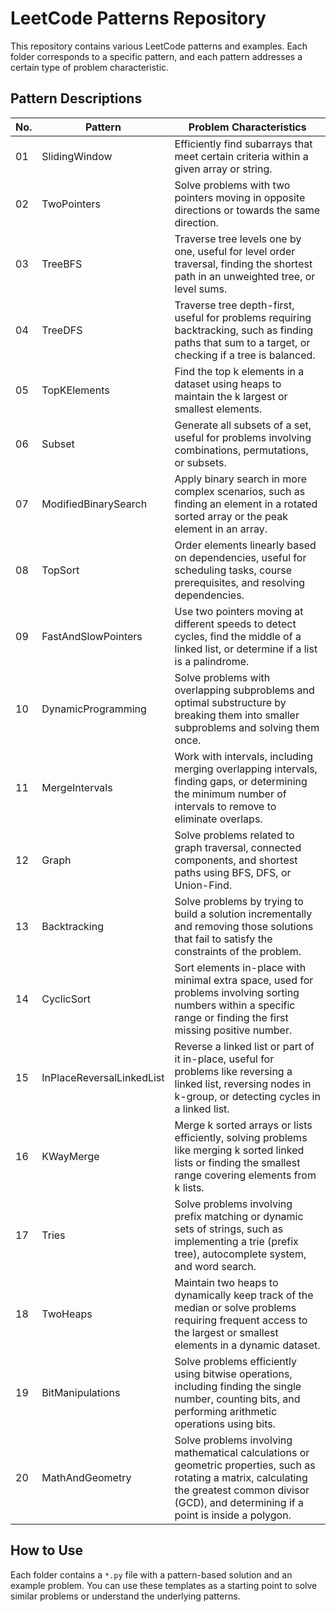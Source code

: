 # LeetCode Patterns Repository

This repository contains various LeetCode patterns and examples. Each folder corresponds to a specific pattern, and each pattern addresses a certain type of problem characteristic.

## Pattern Descriptions

| No. | Pattern                   | Problem Characteristics                                                                                                                                                                               |
| --- | ------------------------- | ----------------------------------------------------------------------------------------------------------------------------------------------------------------------------------------------------- |
| 01  | SlidingWindow             | Efficiently find subarrays that meet certain criteria within a given array or string.                                                                                                                 |
| 02  | TwoPointers               | Solve problems with two pointers moving in opposite directions or towards the same direction.                                                                                                         |
| 03  | TreeBFS                   | Traverse tree levels one by one, useful for level order traversal, finding the shortest path in an unweighted tree, or level sums.                                                                    |
| 04  | TreeDFS                   | Traverse tree depth-first, useful for problems requiring backtracking, such as finding paths that sum to a target, or checking if a tree is balanced.                                                 |
| 05  | TopKElements              | Find the top k elements in a dataset using heaps to maintain the k largest or smallest elements.                                                                                                      |
| 06  | Subset                    | Generate all subsets of a set, useful for problems involving combinations, permutations, or subsets.                                                                                                  |
| 07  | ModifiedBinarySearch      | Apply binary search in more complex scenarios, such as finding an element in a rotated sorted array or the peak element in an array.                                                                  |
| 08  | TopSort                   | Order elements linearly based on dependencies, useful for scheduling tasks, course prerequisites, and resolving dependencies.                                                                         |
| 09  | FastAndSlowPointers       | Use two pointers moving at different speeds to detect cycles, find the middle of a linked list, or determine if a list is a palindrome.                                                               |
| 10  | DynamicProgramming        | Solve problems with overlapping subproblems and optimal substructure by breaking them into smaller subproblems and solving them once.                                                                 |
| 11  | MergeIntervals            | Work with intervals, including merging overlapping intervals, finding gaps, or determining the minimum number of intervals to remove to eliminate overlaps.                                           |
| 12  | Graph                     | Solve problems related to graph traversal, connected components, and shortest paths using BFS, DFS, or Union-Find.                                                                                    |
| 13  | Backtracking              | Solve problems by trying to build a solution incrementally and removing those solutions that fail to satisfy the constraints of the problem.                                                          |
| 14  | CyclicSort                | Sort elements in-place with minimal extra space, used for problems involving sorting numbers within a specific range or finding the first missing positive number.                                    |
| 15  | InPlaceReversalLinkedList | Reverse a linked list or part of it in-place, useful for problems like reversing a linked list, reversing nodes in k-group, or detecting cycles in a linked list.                                     |
| 16  | KWayMerge                 | Merge k sorted arrays or lists efficiently, solving problems like merging k sorted linked lists or finding the smallest range covering elements from k lists.                                         |
| 17  | Tries                     | Solve problems involving prefix matching or dynamic sets of strings, such as implementing a trie (prefix tree), autocomplete system, and word search.                                                 |
| 18  | TwoHeaps                  | Maintain two heaps to dynamically keep track of the median or solve problems requiring frequent access to the largest or smallest elements in a dynamic dataset.                                      |
| 19  | BitManipulations          | Solve problems efficiently using bitwise operations, including finding the single number, counting bits, and performing arithmetic operations using bits.                                             |
| 20  | MathAndGeometry           | Solve problems involving mathematical calculations or geometric properties, such as rotating a matrix, calculating the greatest common divisor (GCD), and determining if a point is inside a polygon. |

## How to Use

Each folder contains a `*.py` file with a pattern-based solution and an example problem. You can use these templates as a starting point to solve similar problems or understand the underlying patterns.
